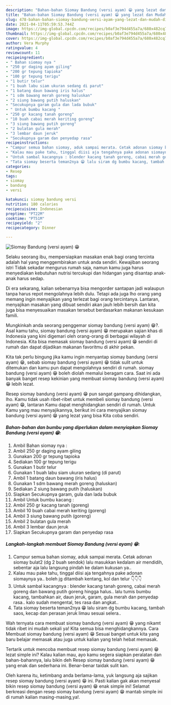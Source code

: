 ```yaml
---
description: "Bahan-bahan Siomay Bandung (versi ayam) 😁 yang lezat dan Mudah Dibuat"
title: "Bahan-bahan Siomay Bandung (versi ayam) 😁 yang lezat dan Mudah Dibuat"
slug: 478-bahan-bahan-siomay-bandung-versi-ayam-yang-lezat-dan-mudah-dibuat
date: 2021-04-11T05:59:53.744Z
image: https://img-global.cpcdn.com/recipes/b0af3e794d455a7a/680x482cq70/siomay-bandung-versi-ayam-😁-foto-resep-utama.jpg
thumbnail: https://img-global.cpcdn.com/recipes/b0af3e794d455a7a/680x482cq70/siomay-bandung-versi-ayam-😁-foto-resep-utama.jpg
cover: https://img-global.cpcdn.com/recipes/b0af3e794d455a7a/680x482cq70/siomay-bandung-versi-ayam-😁-foto-resep-utama.jpg
author: Vera Murphy
ratingvalue: 4
reviewcount: 11
recipeingredient:
- " Bahan siomay nya "
- "250 gr daging ayam giling"
- "200 gr tepung tapioka"
- "100 gr tepung terigu"
- "1 butir telur"
- "1 buah labu siam ukuran sedang di parut"
- "1 batang daun bawang iris halus"
- "1 sdm bawang merah goreng haluskan"
- "2 siung bawang putih haluskan"
- "Secukupnya garam gula dan lada bubuk"
- " Untuk bumbu kacang "
- "250 gr kacang tanah goreng"
- "10 buah cabai merah keriting goreng"
- "3 siung bawang putih goreng"
- "2 bulatan gula merah"
- "3 lembar daun jeruk"
- "Secukupnya garam dan penyedap rasa"
recipeinstructions:
- "Campur semua bahan siomay, aduk sampai merata. Cetak adonan siomay bulat2 (dg 2 buah sendok) lalu masukkan kedalam air mendidih, sebentar aja lalu langsung pindah ke dalam kukusan ya.."
- "Kalau mau pake tahu, tinggal diisi aja tengahnya pake adonan siomaynya ya.. boleh jg ditambah kentang, kol dan telur 👇👇👇"
- "Untuk sambal kacangnya : blender kacang tanah goreng, cabai merah goreng dan bawang putih goreng hingga halus.. lalu tumis bumbu kacang, tambahkan air, daun jeruk, garam, gula merah dan penyedap rasa.. kalo sudah mengental, tes rasa dan angkat.."
- "Tata siomay beserta teman2nya 😁 lalu siram dg bumbu kacang, tambah saos, kecap dan perasan jeruk limau sesuai selera.."
categories:
- Resep
tags:
- siomay
- bandung
- versi

katakunci: siomay bandung versi 
nutrition: 180 calories
recipecuisine: Indonesian
preptime: "PT22M"
cooktime: "PT51M"
recipeyield: "2"
recipecategory: Dinner

---
```



![Siomay Bandung (versi ayam) 😁](https://img-global.cpcdn.com/recipes/b0af3e794d455a7a/680x482cq70/siomay-bandung-versi-ayam-😁-foto-resep-utama.jpg)

Selaku seorang ibu, mempersiapkan masakan enak bagi orang tercinta adalah hal yang menggembirakan untuk anda sendiri. Kewajiban seorang istri Tidak sekadar mengurus rumah saja, namun kamu juga harus menyediakan kebutuhan nutrisi tercukupi dan hidangan yang disantap anak-anak harus sedap.

Di era  sekarang, kalian sebenarnya bisa mengorder santapan jadi walaupun tanpa harus repot mengolahnya lebih dulu. Tetapi ada juga lho orang yang memang ingin menyajikan yang terlezat bagi orang tercintanya. Lantaran, menyajikan masakan yang dibuat sendiri akan jauh lebih bersih dan kita juga bisa menyesuaikan masakan tersebut berdasarkan makanan kesukaan famili. 



Mungkinkah anda seorang penggemar siomay bandung (versi ayam) 😁?. Asal kamu tahu, siomay bandung (versi ayam) 😁 merupakan sajian khas di Indonesia yang kini digemari oleh orang-orang di berbagai wilayah di Indonesia. Kita bisa memasak siomay bandung (versi ayam) 😁 sendiri di rumah dan dapat dijadikan makanan favoritmu di akhir pekan.

Kita tak perlu bingung jika kamu ingin menyantap siomay bandung (versi ayam) 😁, sebab siomay bandung (versi ayam) 😁 tidak sulit untuk ditemukan dan kamu pun dapat mengolahnya sendiri di rumah. siomay bandung (versi ayam) 😁 boleh diolah memalui beragam cara. Saat ini ada banyak banget resep kekinian yang membuat siomay bandung (versi ayam) 😁 lebih lezat.

Resep siomay bandung (versi ayam) 😁 pun sangat gampang dihidangkan, lho. Kamu tidak usah ribet-ribet untuk membeli siomay bandung (versi ayam) 😁, lantaran Kamu dapat menghidangkan sendiri di rumah. Untuk Kamu yang mau menyajikannya, berikut ini cara menyajikan siomay bandung (versi ayam) 😁 yang lezat yang bisa Kita coba sendiri.

<!--inarticleads1-->

##### Bahan-bahan dan bumbu yang diperlukan dalam menyiapkan Siomay Bandung (versi ayam) 😁:

1. Ambil  Bahan siomay nya :
1. Ambil 250 gr daging ayam giling
1. Gunakan 200 gr tepung tapioka
1. Sediakan 100 gr tepung terigu
1. Gunakan 1 butir telur
1. Gunakan 1 buah labu siam ukuran sedang (di parut)
1. Ambil 1 batang daun bawang (iris halus)
1. Gunakan 1 sdm bawang merah goreng (haluskan)
1. Sediakan 2 siung bawang putih (haluskan)
1. Siapkan Secukupnya garam, gula dan lada bubuk
1. Ambil  Untuk bumbu kacang :
1. Ambil 250 gr kacang tanah (goreng)
1. Ambil 10 buah cabai merah keriting (goreng)
1. Ambil 3 siung bawang putih (goreng)
1. Ambil 2 bulatan gula merah
1. Ambil 3 lembar daun jeruk
1. Siapkan Secukupnya garam dan penyedap rasa




<!--inarticleads2-->

##### Langkah-langkah membuat Siomay Bandung (versi ayam) 😁:

1. Campur semua bahan siomay, aduk sampai merata. Cetak adonan siomay bulat2 (dg 2 buah sendok) lalu masukkan kedalam air mendidih, sebentar aja lalu langsung pindah ke dalam kukusan ya..
1. Kalau mau pake tahu, tinggal diisi aja tengahnya pake adonan siomaynya ya.. boleh jg ditambah kentang, kol dan telur 👇👇👇
1. Untuk sambal kacangnya : blender kacang tanah goreng, cabai merah goreng dan bawang putih goreng hingga halus.. lalu tumis bumbu kacang, tambahkan air, daun jeruk, garam, gula merah dan penyedap rasa.. kalo sudah mengental, tes rasa dan angkat..
1. Tata siomay beserta teman2nya 😁 lalu siram dg bumbu kacang, tambah saos, kecap dan perasan jeruk limau sesuai selera..




Wah ternyata cara membuat siomay bandung (versi ayam) 😁 yang nikamt tidak ribet ini mudah sekali ya! Kita semua bisa menghidangkannya. Cara Membuat siomay bandung (versi ayam) 😁 Sesuai banget untuk kita yang baru belajar memasak atau juga untuk kalian yang telah hebat memasak.

Tertarik untuk mencoba membuat resep siomay bandung (versi ayam) 😁 lezat simple ini? Kalau kalian mau, ayo kamu segera siapkan peralatan dan bahan-bahannya, lalu bikin deh Resep siomay bandung (versi ayam) 😁 yang enak dan sederhana ini. Benar-benar taidak sulit kan. 

Oleh karena itu, ketimbang anda berlama-lama, yuk langsung aja sajikan resep siomay bandung (versi ayam) 😁 ini. Pasti kalian gak akan menyesal bikin resep siomay bandung (versi ayam) 😁 enak simple ini! Selamat berkreasi dengan resep siomay bandung (versi ayam) 😁 mantab simple ini di rumah kalian masing-masing,ya!.

